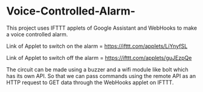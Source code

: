 # Voice-Controlled-Alarm-
This project uses IFTTT applets of Google Assistant and WebHooks to make a voice controlled alarm.

Link of Applet to switch on the alarm = https://ifttt.com/applets/LiYnyfSL

Link of Applet to switch off the alarm = https://ifttt.com/applets/guJEzpQe

The circuit can be made using a buzzer and a wifi module like bolt which has its own API. So that we can pass commands using the remote API as an HTTP request to GET data through the WebHooks applet on IFTTT.

